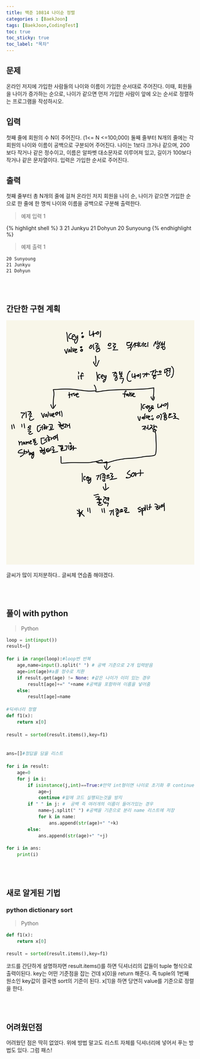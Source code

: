 ```yaml
---
title: 백준 10814 나이순 정렬
categories : [BaekJoon]
tags: [BaekJoon,CodingTest]
toc: true
toc_sticky: true
toc_label: "목차"
---
```




문제
--

온라인 저지에 가입한 사람들의 나이와 이름이 가입한 순서대로 주어진다. 이때, 회원들을 나이가 증가하는 순으로, 나이가 같으면 먼저 가입한 사람이 앞에 오는 순서로 정렬하는 프로그램을 작성하시오.

입력
--

첫째 줄에 회원의 수 N이 주어진다. (1<= N <=100,000)
둘째 줄부터 N개의 줄에는 각 회원의 나이와 이름이 공백으로 구분되어 주어진다. 나이는 1보다 크거나 같으며, 200보다 작거나 같은 정수이고, 이름은 알파벳 대소문자로 이루어져 있고, 길이가 100보다 작거나 같은 문자열이다. 입력은 가입한 순서로 주어진다.

출력
--

첫째 줄부터 총 N개의 줄에 걸쳐 온라인 저지 회원을 나이 순, 나이가 같으면 가입한 순으로 한 줄에 한 명씩 나이와 이름을 공백으로 구분해 출력한다.


>예제 입력 1

{% highlight shell %}
3
21 Junkyu
21 Dohyun
20 Sunyoung
{% endhighlight %}



>예제 출력 1


```
20 Sunyoung
21 Junkyu
21 Dohyun
```
<br><br>


간단한 구현 계획
--

![구현계획](/assets/img/al_prob/baekjoon10814.jpg)


<p>글씨가 많이 지저분하다.. 글씨체 연습좀 해야겠다.</p>

<br><br>


풀이 with python
--

>Python

```python
loop = int(input())
result={}

for i in range(loop):#loop번 반복
    age,name=input().split(" ") # 공백 기준으로 2개 입력받음
    age=int(age)#a를 정수로 치환
    if result.get(age) != None: #같은 나이가 이미 있는 경우
        result[age]+=" "+name #공백을 포함하여 이름을 넣어줌
    else:
        result[age]=name

#딕셔너리 정렬
def f1(x):
    return x[0]

result = sorted(result.items(),key=f1)


ans=[]#정답을 담을 리스트

for i in result:
    age=0
    for j in i:
        if isinstance(j,int)==True:#만약 int형이면 나이로 초기화 후 continue
            age=j
            continue #밑에 코드 실행되는것을 방지
        if " " in j: #  공백 즉 여러개의 이름이 들어가있는 경우
            name=j.split(" ") #공백을 기준으로 분리 name 리스트에 저장
            for k in name:
                ans.append(str(age)+" "+k)
        else:
            ans.append(str(age)+" "+j)

for i in ans:
    print(i)
```
<br><br>

새로 알게된 기법
--

### python dictionary sort

>Python

```python
def f1(x):
    return x[0]

result = sorted(result.items(),key=f1)
```
코드를 간단하게 설명하자면  result.items()를 하면 딕셔너리의 값들이 tuple 형식으로 출력이된다. key는 어떤 기준점을 잡는  건데 x[0]을 return 해준다. 즉 tuple의 1번째 원소인 key값이 결국엔 sort의 기준이 된다. x[1]을 하면 당연히 value를 기준으로 정렬을 한다.


<br><br>

어려웠던점
---

<p>어려웠던 점은 딱히 없었다. 위에 방법 말고도 리스트 자체를 딕셔너리에 넣어서 푸는 방법도 있다. 그럼 패스!</p>